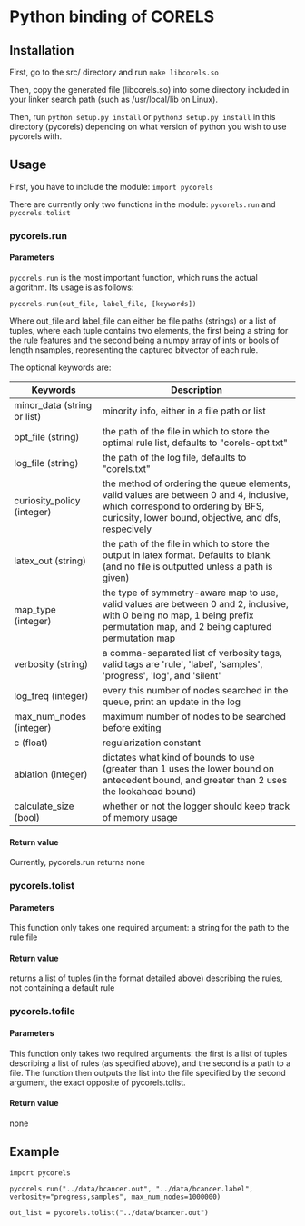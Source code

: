 # Python binding of CORELS

## Installation

First, go to the src/ directory and run `make libcorels.so`

Then, copy the generated file (libcorels.so) into some directory included in
your linker search path (such as /usr/local/lib on Linux).

Then, run `python setup.py install` or `python3 setup.py install` in this directory
(pycorels) depending on what version of python you wish to use pycorels with.

## Usage

First, you have to include the module:
`import pycorels`

There are currently only two functions in the module: `pycorels.run` and `pycorels.tolist`

### pycorels.run

#### Parameters

`pycorels.run` is the most important function, which runs the actual algorithm. Its usage is as follows:

`pycorels.run(out_file, label_file, [keywords])`

Where out_file and label_file can either be file paths (strings) or a list
of tuples, where each tuple contains two elements, the first being a string
for the rule features and the second being a numpy array of ints or bools
of length nsamples, representing the captured bitvector of each rule.

The optional keywords are:

| Keywords                          | Description 
| ---                               | ---
| minor_data (string or list)       | minority info, either in a file path or list
| opt_file (string)                 | the path of the file in which to store the optimal rule list, defaults to "corels-opt.txt"
| log_file (string)                 | the path of the log file, defaults to "corels.txt"
| curiosity_policy (integer)        | the method of ordering the queue elements, valid values are between 0 and 4, inclusive, which correspond to ordering by BFS, curiosity, lower bound, objective, and dfs, respecively
| latex_out (string)                | the path of the file in which to store the output in latex format. Defaults to blank (and no file is outputted unless a path is given)
| map_type (integer)                | the type of symmetry-aware map to use, valid values are between 0 and 2, inclusive, with 0 being no map, 1 being prefix permutation map, and 2 being captured permutation map
| verbosity (string)                | a comma-separated list of verbosity tags, valid tags are 'rule', 'label', 'samples', 'progress', 'log', and 'silent'
| log_freq (integer)                |  every this number of nodes searched in the queue, print an update in the log
| max_num_nodes (integer)           | maximum number of nodes to be searched before exiting
| c (float)                         | regularization constant
| ablation (integer)                | dictates what kind of bounds to use (greater than 1 uses the lower bound on antecedent bound, and greater than 2 uses the lookahead bound)
| calculate_size (bool)             | whether or not the logger should keep track of memory usage

#### Return value

Currently, pycorels.run returns none


### pycorels.tolist

#### Parameters

This function only takes one required argument: a string for the path to
the rule file

#### Return value

returns a list of tuples (in the format detailed above) describing the rules, not containing a default rule

### pycorels.tofile

#### Parameters

This function only takes two required arguments: the first is a list of tuples describing a list of rules (as specified above), and the second is a path to a file. The function then outputs the list into the file specified by the second argument, the exact opposite of pycorels.tolist.

#### Return value

none


## Example

~~~~
import pycorels

pycorels.run("../data/bcancer.out", "../data/bcancer.label", verbosity="progress,samples", max_num_nodes=1000000)

out_list = pycorels.tolist("../data/bcancer.out")
~~~~
